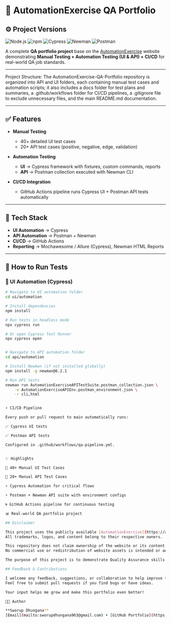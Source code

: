 # 🧪 AutomationExercise QA Portfolio  

## ⚙️ Project Versions

![Node.js](https://img.shields.io/badge/node-v22.16.0-brightgreen)
![npm](https://img.shields.io/badge/npm-v10.9.2-blue)
![Cypress](https://img.shields.io/badge/Cypress-v13.7.3-green)
![Newman](https://img.shields.io/badge/Newman-v6.2.1-orange)
![Postman](https://img.shields.io/badge/Postman-v2.0.0-lightgrey)

A complete **QA portfolio project** base on the [AutomationExercise](https://automationexercise.com) website demonstrating **Manual Testing + Automation Testing (UI & API) + CI/CD** for real-world QA job standards.  

---

Project Structure: The AutomationExercise-QA-Portfolio repository is organized into API and UI folders, each containing manual test cases and automation scripts; it also includes a docs folder for test plans and summaries, a .github/workflows folder for CI/CD pipelines, a .gitignore file to exclude unnecessary files, and the main README.md documentation.

---

## ✅ Features  

- **Manual Testing**  
  - 40+ detailed UI test cases  
  - 20+ API test cases (positive, negative, edge, validation)  

- **Automation Testing**  
  - **UI** → Cypress framework with fixtures, custom commands, reports  
  - **API** → Postman collection executed with Newman CLI  

- **CI/CD Integration**  
  - GitHub Actions pipeline runs Cypress UI + Postman API tests automatically  

---

## 🚀 Tech Stack  

- **UI Automation** → Cypress  
- **API Automation** → Postman + Newman  
- **CI/CD** → GitHub Actions  
- **Reporting** → Mochawesome / Allure (Cypress), Newman HTML Reports  

---

## 🔄 How to Run Tests  

### 🔹 UI Automation (Cypress)
```bash
# Navigate to UI automation folder
cd ui/automation

# Install dependencies
npm install

# Run tests in headless mode
npx cypress run

# Or open Cypress Test Runner
npx cypress open


# Navigate to API automation folder
cd api/automation

# Install Newman (if not installed globally)
npm install -g newman@6.2.1

# Run API tests
newman run AutomationExerciseAPITestSuite.postman_collection.json \
    -e AutomationExerciseAPIEnv.postman_environment.json \
    -r cli,html


⚡ CI/CD Pipeline

Every push or pull request to main automatically runs:

✅ Cypress UI tests

✅ Postman API tests

Configured in .github/workflows/qa-pipeline.yml.


✨ Highlights

📌 40+ Manual UI Test Cases

📌 20+ Manual API Test Cases

⚡ Cypress Automation for critical flows

⚡ Postman + Newman API suite with environment configs

🌀 GitHub Actions pipeline for continuous testing

📊 Real-world QA portfolio project

## Disclaimer

This project uses the publicly available [AutomationExercise](https://automationexercise.com) website solely for educational and testing purposes.  
All trademarks, logos, and content belong to their respective owners.

This repository does not claim ownership of the website or its content.  
No commercial use or redistribution of website assets is intended or authorized.

The purpose of this project is to demonstrate Quality Assurance skills and build a professional portfolio.

## Feedback & Contributions

I welcome any feedback, suggestions, or collaboration to help improve this project!  
Feel free to submit pull requests if you find bugs or have ideas.  

Your input helps me grow and make this portfolio even better!

👨‍💻 Author

**Sworup Dhungana**  
[Email](mailto:sworupdhungana963@gmail.com) • [GitHub Portfolio](https://github.com/sworup-D) • [LinkedIn](https://www.linkedin.com/in/sworup-dhungana-943075317)





